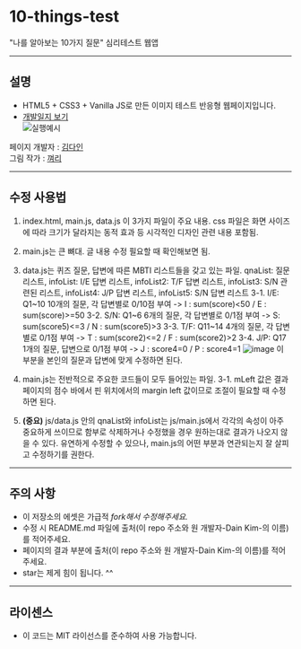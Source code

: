 
# 10-things-test
"나를 알아보는 10가지 질문" 심리테스트 웹앱

---
## 설명
- HTML5 + CSS3 + Vanilla JS로 만든 이미지 테스트 반응형 웹페이지입니다.  
- [개발일지 보기](https://dev-dain.tistory.com/22?category=816329)   
![실행예시](https://img1.daumcdn.net/thumb/R1280x0/?scode=mtistory2&fname=https%3A%2F%2Fk.kakaocdn.net%2Fdn%2FEwF2m%2FbtqDGIAgKyB%2FGK4kXuHrFzJL2Q9p4GKIYk%2Fimg.gif)

페이지 개발자 : [김다인](https://dev-dain.tistory.com)  
그림 작가 : [껴리](https://instagram.com/gyeoly27)  

---
## 수정 사용법
1. index.html, main.js, data.js 이 3가지 파일이 주요 내용. 
   css 파일은 화면 사이즈에 따라 크기가 달라지는 동적 효과 등 시각적인 디자인 관련 내용 포함됨.
   
2. main.js는 큰 뼈대. 글 내용 수정 필요할 때 확인해보면 됨.
3. data.js는 퀴즈 질문, 답변에 따른 MBTI 리스트들을 갖고 있는 파일.
   qnaList: 질문 리스트, infoList: I/E 답변 리스트, infoList2: T/F 답변 리스트, infoList3: S/N 관련된 리스트, infoList4: J/P 답변 리스트, infoList5: S/N 답변 리스트
	3-1. I/E: Q1~10 10개의 질문, 각 답변별로 0/10점 부여 
		-> I : sum(score)<50 / E : sum(score)>=50
	3-2. S/N: Q1~6 6개의 질문, 각 답변별로 0/1점 부여 
		-> S: sum(score5)<=3 / N : sum(score5)>3
	3-3. T/F: Q11~14 4개의 질문, 각 답변별로 0/1점 부여 
		-> T : sum(score2)<=2 / F : sum(score2)>2
	3-4. J/P: Q17 1개의 질문, 답변으로 0/1점 부여 
		-> J : score4=0 / P : score4=1
	![image](https://user-images.githubusercontent.com/43867665/126623637-19d87e7c-d36f-4eb3-896e-714dd44dcca4.png)
	이 부분을 본인의 질문과 답변에 맞게 수정하면 된다.
	
4. main.js는 전반적으로 주요한 코드들이 모두 들어있는 파일.
	3-1. mLeft 값은 결과 페이지의 점수 바에서 핀 위치에서의 margin left 값이므로 조절이 필요할 때 수정하면 된다.
	
4. **(중요)** js/data.js 안의 qnaList와 infoList는 js/main.js에서 각각의 속성이 아주 중요하게 쓰이므로 함부로 삭제하거나 수정했을 경우 원하는대로 결과가 나오지 않을 수 있다. 유연하게 수정할 수 있으나, main.js의 어떤 부분과 연관되는지 잘 살피고 수정하기를 권한다.  
---
## 주의 사항
- 이 저장소의 에셋은 가급적 *fork해서 수정해주세요.* 
- 수정 시 README.md 파일에 출처(이 repo 주소와 원 개발자-Dain Kim-의 이름)를 적어주세요.
- 페이지의 결과 부분에 출처(이 repo 주소와 원 개발자-Dain Kim-의 이름)를 적어주세요.
- star는 제게 힘이 됩니다. ^^

---
## 라이센스
- 이 코드는 MIT 라이선스를 준수하여 사용 가능합니다.  
